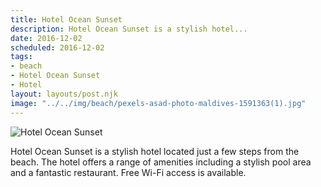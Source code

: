 ```yaml
---
title: Hotel Ocean Sunset
description: Hotel Ocean Sunset is a stylish hotel...
date: 2016-12-02
scheduled: 2016-12-02
tags:
- beach
- Hotel Ocean Sunset
- Hotel
layout: layouts/post.njk
image: "../../img/beach/pexels-asad-photo-maldives-1591363(1).jpg"
---
```


![Hotel Ocean Sunset](../../img/beach/pexels-asad-photo-maldives-1591363(1).jpg)

Hotel Ocean Sunset is a stylish hotel located just a few steps from the beach. The hotel offers a range of amenities including a stylish pool area and a fantastic restaurant. Free Wi-Fi access is available.